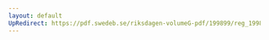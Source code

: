 ```yaml
---
layout: default
UpRedirect: https://pdf.swedeb.se/riksdagen-volumeG-pdf/199899/reg_199899/reg_199899_0401.pdf
---
```

